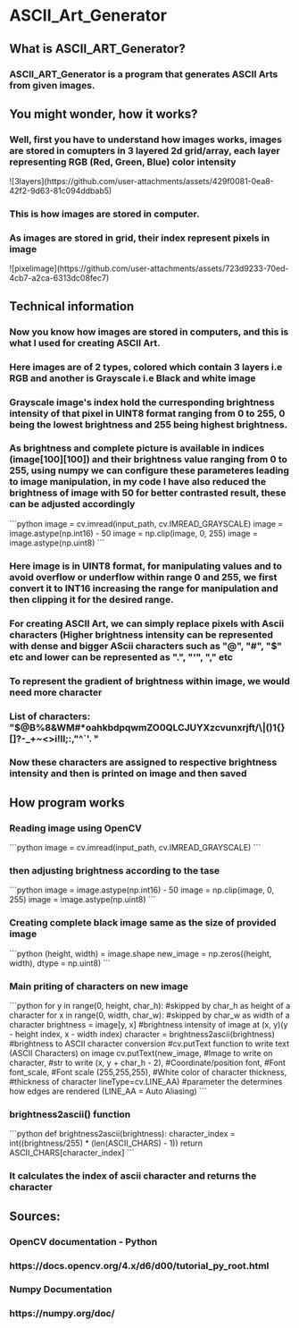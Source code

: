 # ASCII_Art_Generator
<h2>What is ASCII_ART_Generator?</h2>
<h3>ASCII_ART_Generator is a program that generates ASCII Arts from given images.</h3>

<h2>You might wonder, how it works?</h2>
<h3>Well, first you have to understand how images works, images are stored in comupters in 3 layered 2d grid/array, each layer representing RGB (Red, Green, Blue) color intensity</h3>
![3layers](https://github.com/user-attachments/assets/429f0081-0ea8-42f2-9d63-81c094ddbab5)
<h3>This is how images are stored in computer.</h3>

<h3>As images are stored in grid, their index represent pixels in image</h3>
![pixelimage](https://github.com/user-attachments/assets/723d9233-70ed-4cb7-a2ca-6313dc08fec7)

<h2>Technical information</h2>
<h3>Now you know how images are stored in computers, and this is what I used for creating ASCII Art.</h3>
<h3>Here images are of 2 types, colored which contain 3 layers i.e RGB and another is Grayscale i.e Black and white image</h3>
<h3>Grayscale image's index hold the curresponding brightness intensity of that pixel in UINT8 format ranging from 0 to 255, 0 being the lowest brightness and 255 being highest brightness.</h3>
<h3>As brightness and complete picture is available in indices (image[100][100]) and their brightness value ranging from 0 to 255, using numpy we can configure these parameteres leading to image manipulation, in my code I have also reduced the brightness of image with 50 for better contrasted result, these can be adjusted accordingly</h3>
```python
image = cv.imread(input_path, cv.IMREAD_GRAYSCALE)
image = image.astype(np.int16) - 50
image = np.clip(image, 0, 255)
image = image.astype(np.uint8)
```
<h3>Here image is in UINT8 format, for manipulating values and to avoid overflow or underflow within range 0 and 255, we first convert it to INT16 increasing the range for manipulation and then clipping it for the desired range.</h3>
<h3>For creating ASCII Art, we can simply replace pixels with Ascii characters (Higher brightness intensity can be represented with dense and bigger AScii characters such as "@", "#", "$" etc and lower can be represented as ".", "'", "," etc</h3>
<h3>To represent the gradient of brightness within image, we would need more character</h3>
<h3>List of characters: "$@B%8&WM#*oahkbdpqwmZO0QLCJUYXzcvunxrjft/\|()1{}[]?-_+~<>i!lI;:,"^`'. "</h3>
<h3>Now these characters are assigned to respective brightness intensity and then is printed on image and then saved</h3>

<h2>How program works</h2>
<h3>Reading image using OpenCV</h3>
```python
image = cv.imread(input_path, cv.IMREAD_GRAYSCALE)
```
<h3>then adjusting brightness according to the tase</h3>
```python
image = image.astype(np.int16) - 50
image = np.clip(image, 0, 255)
image = image.astype(np.uint8)
```
<h3>Creating complete black image same as the size of provided image</h3>
```python
(height, width) = image.shape
new_image = np.zeros((height, width), dtype = np.uint8)
```

<h3>Main priting of characters on new image</h3>
```python
for y in range(0, height, char_h): #skipped by char_h as height of a character
        for x in range(0, width, char_w): #skipped by char_w as width of a character
            brightness = image[y, x] #brightness intensity of image at (x, y)(y - height index, x - width index)
            character = brightness2ascii(brightness) #brightness to ASCII character conversion
            #cv.putText function to write text (ASCII Characters) on image
            cv.putText(new_image, #Image to write on
                       character, #str to write
                       (x, y + char_h - 2), #Coordinate/position
                       font, #Font
                       font_scale, #Font scale
                       (255,255,255), #White color of character
                       thickness, #thickness of character
                       lineType=cv.LINE_AA) #parameter the determines how edges are rendered (LINE_AA = Auto Aliasing)
```
<h3>brightness2ascii() function</h3>
```python
def brightness2ascii(brightness):
    character_index = int((brightness/255) * (len(ASCII_CHARS) - 1))
    return ASCII_CHARS[character_index]
```
<h3>It calculates the index of ascii character and returns the character</h3>

<h2>Sources:</h2>
<h3>OpenCV documentation - Python</h3>
<h3>https://docs.opencv.org/4.x/d6/d00/tutorial_py_root.html</h3>
<h3>Numpy Documentation</h3>
<h3>https://numpy.org/doc/</h3>
